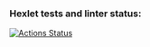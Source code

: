 ### Hexlet tests and linter status:
[![Actions Status](https://github.com/AxemaFr/frontend-project-lvl3/workflows/hexlet-check/badge.svg)](https://github.com/AxemaFr/frontend-project-lvl3/actions)